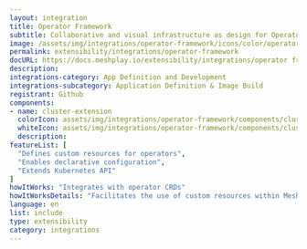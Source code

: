 ```yaml
---
layout: integration
title: Operator Framework
subtitle: Collaborative and visual infrastructure as design for Operator Framework
image: /assets/img/integrations/operator-framework/icons/color/operator-framework-color.svg
permalink: extensibility/integrations/operator-framework
docURL: https://docs.meshplay.io/extensibility/integrations/operator framework
description: 
integrations-category: App Definition and Development
integrations-subcategory: Application Definition & Image Build
registrant: Github
components: 
- name: cluster-extension
  colorIcon: assets/img/integrations/operator-framework/components/cluster-extension/icons/color/cluster-extension-color.svg
  whiteIcon: assets/img/integrations/operator-framework/components/cluster-extension/icons/white/cluster-extension-white.svg
  description: 
featureList: [
  "Defines custom resources for operators",
  "Enables declarative configuration",
  "Extends Kubernetes API"
]
howItWorks: "Integrates with operator CRDs"
howItWorksDetails: "Facilitates the use of custom resources within Meshplay"
language: en
list: include
type: extensibility
category: integrations
---
```

